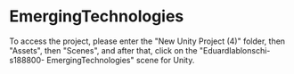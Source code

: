 # EmergingTechnologies

To access the project, please enter the "New Unity Project (4)" folder,
 then "Assets", then "Scenes", and after that, click on the "EduardIablonschi-s188800-
EmergingTechnologies" scene for Unity.